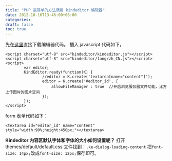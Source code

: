 ```yaml
---
title: "PHP 最简单的方法调用 kindeditor 编辑器"
date: 2012-10-16T13:46:00+08:00
categories: 
draft: false
toc: true
---
```


先在[这里](http://pan.baidu.com/share/link?shareid=65430&uk=2684558169)直接下载编辑器代码。 插入 javascript 代码如下， 
    
    
    <script charset="utf-8" src="kindeditor/kindeditor.js"></script>
    <script charset="utf-8" src="kindeditor/lang/zh_CN.js"></script>
    <script>
            var editor;
            KindEditor.ready(function(K) {
                    //editor = K.create('textarea[name="content"]');
                    editor = K.create('#editor_id', {
                        allowFileManager : true  //开启浏览服务器文件功能，比方上传图片的图片空间
                    });
            });
    </script>

form 表单代码如下： 
    
    
    <textarea id="editor_id" name="content" style="width:90%;height:450px;"></textarea>

**Kindeditor 内容区默认字体和字体的大小如何设置呢？** 打开 themes/default/default.css 文件找到：`.ke-dialog-loading-content` 把`font-size: 14px;`改成`font-size: 12px;`保存即可。